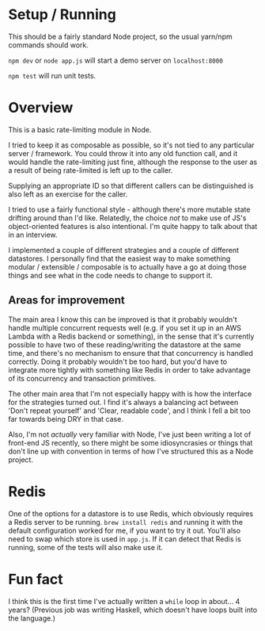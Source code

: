 # Setup / Running

This should be a fairly standard Node project, so the usual yarn/npm commands should work.

`npm dev` or `node app.js` will start a demo server on `localhost:8000`

`npm test` will run unit tests.

# Overview

This is a basic rate-limiting module in Node.

I tried to keep it as composable as possible, so it's not tied to any particular server / framework. You could throw it into any old function call, and it would handle the rate-limiting just fine, although the response to the user as a result of being rate-limited is left up to the caller.

Supplying an appropriate ID so that different callers can be distinguished is also left as an exercise for the caller.

I tried to use a fairly functional style - although there's more mutable state drifting around than I'd like. Relatedly, the choice *not* to make use of JS's object-oriented features is also intentional. I'm quite happy to talk about that in an interview.

I implemented a couple of different strategies and a couple of different datastores. I personally find that the easiest way to make something modular / extensible / composable is to actually have a go at doing those things and see what in the code needs to change to support it.

## Areas for improvement

The main area I know this can be improved is that it probably wouldn't handle multiple concurrent requests well (e.g. if you set it up in an AWS Lambda with a Redis backend or something), in the sense that it's currently possible to have two of these reading/writing the datastore at the same time, and there's no mechanism to ensure that that concurrency is handled correctly. Doing it probably wouldn't be too hard, but you'd have to integrate more tightly with something like Redis in order to take advantage of its concurrency and transaction primitives.

The other main area that I'm not especially happy with is how the interface for the strategies turned out. I find it's always a balancing act between 'Don't repeat yourself' and 'Clear, readable code', and I think I fell a bit too far towards being DRY in that case.

Also, I'm not *actually* very familiar with Node, I've just been writing a lot of front-end JS recently, so there might be some idiosyncrasies or things that don't line up with convention in terms of how I've structured this as a Node project.

# Redis

One of the options for a datastore is to use Redis, which obviously requires a Redis server to be running. `brew install redis` and running it with the default configuration worked for me, if you want to try it out. You'll also need to swap which store is used in `app.js`. If it can detect that Redis is running, some of the tests will also make use it.

# Fun fact

I think this is the first time I've actually written a `while` loop in about... 4 years? (Previous job was writing Haskell, which doesn't have loops built into the language.)
